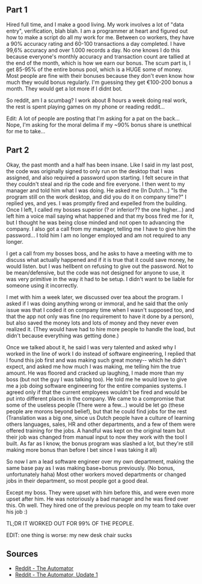## Part 1

Hired full time, and I make a good living. My work involves a lot of "data entry", verification, blah blah. I am a programmer at heart and figured out how to make a script do all my work for me. Between co workers, they have a 90% accuracy rating and 60-100 transactions a day completed. I have 99,6% accuracy and over 1.000 records a day. No one knows I do this because everyone's monthly accuracy and transaction count are tallied at the end of the month, which is how we earn our bonus. The scum part is, I get 85-95% of the entire bonus pool, which is a HUGE some of money. Most people are fine with their bonuses because they don't even know how much they would bonus regularly. I'm guessing they get €100-200 bonus a month. They would get a lot more if I didnt bot.

So reddit, am I a scumbag? I work about 8 hours a week doing real work, the rest is spent playing games on my phone or reading reddit...

Edit: A lot of people are posting that I'm asking for a pat on the back... Nope, I'm asking for the moral delima if my ~90% bonus share is unethical for me to take...

## Part 2

Okay, the past month and a half has been insane. Like I said in my last post, the code was originally signed to only run on the desktop that I was assigned, and also required a password upon starting. I felt secure in that they couldn't steal and rip the code and fire everyone. I then went to my manager and told him what I was doing. He asked me (In Dutch...) "Is the program still on the work desktop, and did you do it on company time?" I replied yes, and yes. I was promptly fired and expelled from the building. Once I left, I called my bosses superior (? or inferior?? the one higher...) and left him a voice mail saying what happened and that my boss fired me for it, but I thought he was being close minded and not open to advancing the company. I also got a call from my manager, telling me I have to give him the password... I told him I am no longer employed and am not required to any longer.

I get a call from my bosses boss, and he asks to have a meeting with me to discuss what actually happened and if it is true that it could save money, he would listen. but I was hellbent on refusing to give out the password. Not to be mean/defensive, but the code was not designed for anyone to use, it was very primitive in the way it had to be setup. I didn't want to be liable for someone using it incorrectly.

I met with him a week later, we discussed over tea about the program. I asked if I was doing anything wrong or immoral, and he said that the only issue was that I coded it on company time when I wasn't supposed too, and that the app not only was fine (no requirement to have it done by a person), but also saved the money lots and lots of money and they never even realized it. (They would have had to hire more people to handle the load, but didn't because everything was getting done.)

Once we talked about it, he said I was very talented and asked why I worked in the line of work I do instead of software engineering, I replied that I found this job first and was making such great money-- which he didn't expect, and asked me how much I was making, me telling him the true amount. He was floored and cracked up laughing, I made more than my boss (but not the guy I was talking too). He told me he would love to give me a job doing software engineering for the entire companies systems. I agreed only if that the current employees wouldn't be fired and would be put into different places in the company. We came to a compromise that some of the useless people (There were a few...) would be let go (these people are morons beyond belief), but that he could find jobs for the rest (Translation was a big one, since us Dutch people have a culture of learning others languages, sales, HR and other departments, and a few of them were offered training for the jobs. A handful was kept on the original team but their job was changed from manual input to now they work with the tool I built. As far as I know, the bonus program was slashed a lot, but they're still making more bonus than before I bet since I was taking it all)

So now I am a lead software engineer over my own department, making the same base pay as I was making base+bonus previously. (No bonus, unfortunately haha) Most other workers moved departments or changed jobs in their department, so most people got a good deal.

Except my boss. They were upset with him before this, and were even more upset after him. He was notoriously a bad manager and he was fired over this. Oh well. They hired one of the previous people on my team to take over his job :)

TL;DR IT WORKED OUT FOR 99% OF THE PEOPLE.

EDIT: one thing is worse: my new desk chair sucks

## Sources

* [Reddit - The Automator](http://www.reddit.com/r/AskReddit/comments/tenoq/reddit_my_friends_call_me_a_scumbag_because_i/)
* [Reddit - The Automator, Update 1](http://www.reddit.com/r/AskReddit/comments/vomtn/update_my_friends_call_me_a_scumbag_because_i/)